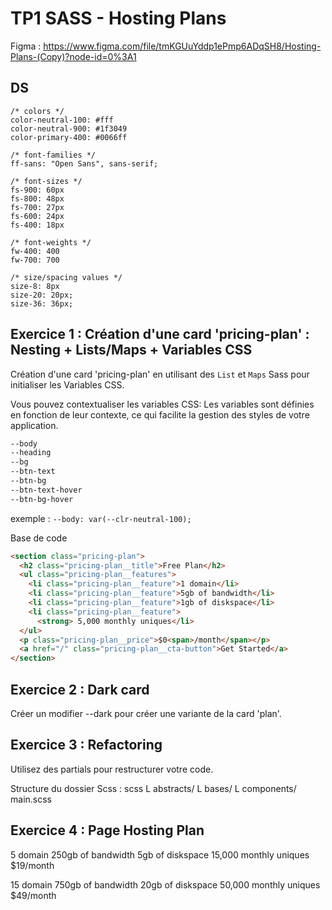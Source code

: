 # TP1 SASS - Hosting Plans

Figma : https://www.figma.com/file/tmKGUuYddp1ePmp6ADqSH8/Hosting-Plans-(Copy)?node-id=0%3A1

## DS

```
/* colors */
color-neutral-100: #fff
color-neutral-900: #1f3049
color-primary-400: #0066ff

/* font-families */
ff-sans: "Open Sans", sans-serif;

/* font-sizes */
fs-900: 60px
fs-800: 48px
fs-700: 27px
fs-600: 24px
fs-400: 18px

/* font-weights */
fw-400: 400
fw-700: 700

/* size/spacing values */
size-8: 8px
size-20: 20px;
size-36: 36px;
```

## Exercice 1 : Création d'une card 'pricing-plan' : Nesting + Lists/Maps + Variables CSS

Création d'une card 'pricing-plan' en utilisant des `List` et `Maps` Sass pour initialiser les Variables CSS.

Vous pouvez contextualiser les variables CSS:
Les variables sont définies en fonction de leur contexte, ce qui facilite la gestion des styles de votre application.

```css
--body
--heading
--bg
--btn-text
--btn-bg
--btn-text-hover
--btn-bg-hover
```

exemple : `--body: var(--clr-neutral-100);`

Base de code

```html
<section class="pricing-plan">
  <h2 class="pricing-plan__title">Free Plan</h2>
  <ul class="pricing-plan__features">
    <li class="pricing-plan__feature">1 domain</li>
    <li class="pricing-plan__feature">5gb of bandwidth</li>
    <li class="pricing-plan__feature">1gb of diskspace</li>
    <li class="pricing-plan__feature">
      <strong> 5,000 monthly uniques</li>
  </ul>
  <p class="pricing-plan__price">$0<span>/month</span></p>
  <a href="/" class="pricing-plan__cta-button">Get Started</a>
</section>
```

## Exercice 2 : Dark card

Créer un modifier --dark pour créer une variante de la card 'plan'.

## Exercice 3 : Refactoring

Utilisez des partials pour restructurer votre code.

Structure du dossier Scss :
scss
L abstracts/
L bases/
L components/
main.scss

## Exercice 4 : Page Hosting Plan

5 domain
250gb of bandwidth
5gb of diskspace
15,000 monthly uniques
$19/month

15 domain
750gb of bandwidth
20gb of diskspace
50,000 monthly uniques
$49/month

